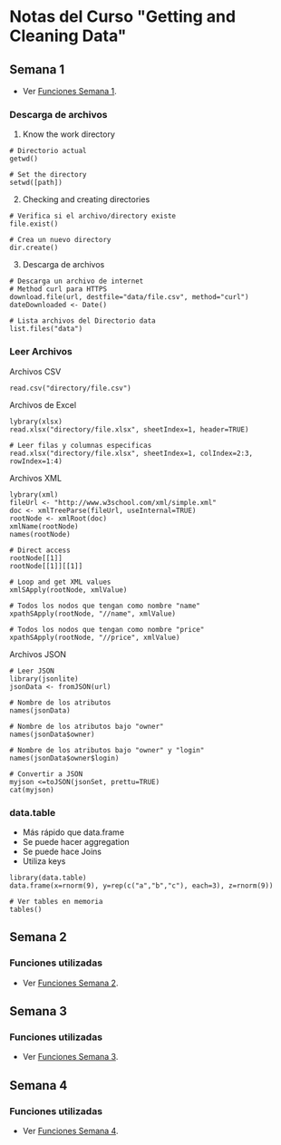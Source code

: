 # Notas del Curso "Getting and Cleaning Data"

## Semana 1

- Ver [Funciones Semana 1](semana1.md).

### Descarga de archivos

1. Know the work directory
````Rscript
# Directorio actual
getwd()

# Set the directory
setwd([path])
````

2. Checking and creating directories
````Rscript
# Verifica si el archivo/directory existe
file.exist()

# Crea un nuevo directory
dir.create()
````

3. Descarga de archivos
````Rscript
# Descarga un archivo de internet
# Method curl para HTTPS
download.file(url, destfile="data/file.csv", method="curl")
dateDownloaded <- Date()

# Lista archivos del Directorio data
list.files("data")
````

### Leer Archivos

Archivos CSV
```Rscript
read.csv("directory/file.csv")
```

Archivos de Excel
```Rscript
lybrary(xlsx)
read.xlsx("directory/file.xlsx", sheetIndex=1, header=TRUE)

# Leer filas y columnas especificas
read.xlsx("directory/file.xlsx", sheetIndex=1, colIndex=2:3, rowIndex=1:4)
```

Archivos XML
```Rscript
lybrary(xml)
fileUrl <- "http://www.w3school.com/xml/simple.xml"
doc <- xmlTreeParse(fileUrl, useInternal=TRUE)
rootNode <- xmlRoot(doc)
xmlName(rootNode)
names(rootNode)

# Direct access
rootNode[[1]]
rootNode[[1]][[1]]

# Loop and get XML values
xmlSApply(rootNode, xmlValue)

# Todos los nodos que tengan como nombre "name"
xpathSApply(rootNode, "//name", xmlValue)

# Todos los nodos que tengan como nombre "price"
xpathSApply(rootNode, "//price", xmlValue)
```

Archivos JSON
```Rscript
# Leer JSON
library(jsonlite)
jsonData <- fromJSON(url)

# Nombre de los atributos
names(jsonData)

# Nombre de los atributos bajo "owner"
names(jsonData$owner)

# Nombre de los atributos bajo "owner" y "login"
names(jsonData$owner$login)

# Convertir a JSON
myjson <=toJSON(jsonSet, prettu=TRUE)
cat(myjson)
```

### data.table
- Más rápido que data.frame
- Se puede hacer aggregation
- Se puede hace Joins
- Utiliza keys

```Rscript
library(data.table)
data.frame(x=rnorm(9), y=rep(c("a","b","c"), each=3), z=rnorm(9))

# Ver tables en memoria
tables()
```


## Semana 2

### Funciones utilizadas
- Ver [Funciones Semana 2](semana2.md).

## Semana 3

### Funciones utilizadas
- Ver [Funciones Semana 3](semana3.md).

## Semana 4

### Funciones utilizadas
- Ver [Funciones Semana 4](semana4.md).
